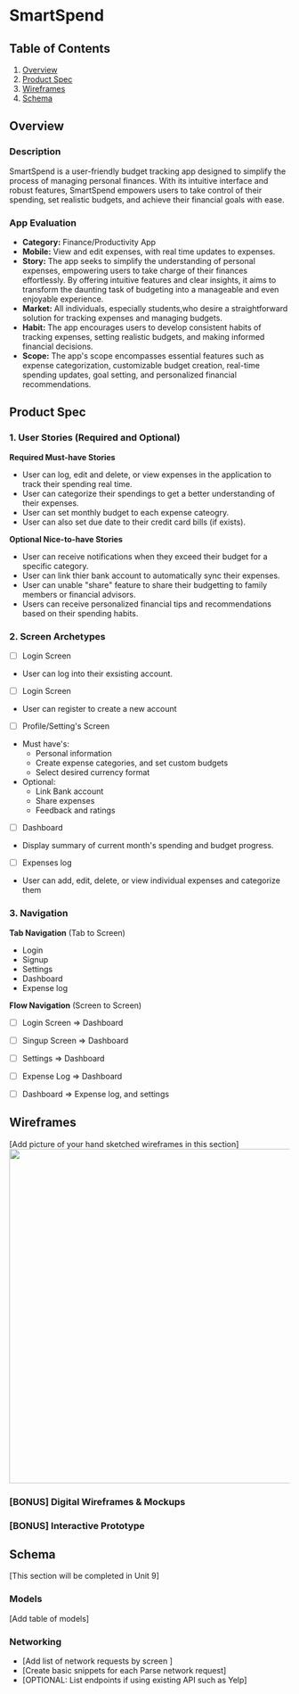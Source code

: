# SmartSpend

## Table of Contents

1. [Overview](#Overview)
2. [Product Spec](#Product-Spec)
3. [Wireframes](#Wireframes)
4. [Schema](#Schema)

## Overview

### Description

SmartSpend is a user-friendly budget tracking app designed to simplify the process of managing personal finances. With its intuitive interface and robust features, SmartSpend empowers users to take control of their spending, set realistic budgets, and achieve their financial goals with ease.

### App Evaluation
- **Category:** Finance/Productivity App
- **Mobile:** View and edit expenses, with real time updates to expenses. 
- **Story:** The app seeks to simplify the understanding of personal expenses, empowering users to take charge of their finances effortlessly. By offering intuitive features and clear insights, it aims to transform the daunting task of budgeting into a manageable and even enjoyable experience.
- **Market:** All individuals, especially students,who desire a straightforward solution for tracking expenses and managing budgets.
- **Habit:** The app encourages users to develop consistent habits of tracking expenses, setting realistic budgets, and making informed financial decisions.
- **Scope:** The app's scope encompasses essential features such as expense categorization, customizable budget creation, real-time spending updates, goal setting, and personalized financial recommendations. 

## Product Spec

### 1. User Stories (Required and Optional)

**Required Must-have Stories**

* User can log, edit and delete, or view expenses in the application to track their spending real time.
* User can categorize their spendings to get a better understanding of their expenses.
* User can set monthly budget to each expense cateogry.
* User can also set due date to their credit card bills (if exists).

**Optional Nice-to-have Stories**

* User can receive notifications when they exceed their budget for a specific category.
* User can link thier bank account to automatically sync their expenses.
* User can unable "share" feature to share their budgetting to family members or financial advisors.
* Users can receive personalized financial tips and recommendations based on their spending habits.

### 2. Screen Archetypes

- [ ] Login Screen
* User can log into their exsisting account.
- [ ] Login Screen
* User can register to create a new account
- [ ] Profile/Setting's Screen
* Must have's:
    * Personal information
    * Create expense categories, and set custom budgets
    * Select desired currency format
* Optional:
    *  Link Bank account
    *  Share expenses
    *  Feedback and ratings
- [ ] Dashboard
* Display summary of current month's spending and budget progress.
- [ ] Expenses log
* User can add, edit, delete, or view individual expenses and categorize them

### 3. Navigation

**Tab Navigation** (Tab to Screen)

* Login
* Signup
* Settings
* Dashboard
* Expense log

**Flow Navigation** (Screen to Screen)

- [ ] Login Screen
=> Dashboard
- [ ] Singup Screen
=> Dashboard
- [ ] Settings
=> Dashboard
- [ ] Expense Log
=> Dashboard
- [ ] Dashboard
=> Expense log, and settings


## Wireframes

[Add picture of your hand sketched wireframes in this section]
<img src="YOUR_WIREFRAME_IMAGE_URL" width=600>

### [BONUS] Digital Wireframes & Mockups

### [BONUS] Interactive Prototype

## Schema 

[This section will be completed in Unit 9]

### Models

[Add table of models]

### Networking

- [Add list of network requests by screen ]
- [Create basic snippets for each Parse network request]
- [OPTIONAL: List endpoints if using existing API such as Yelp]
